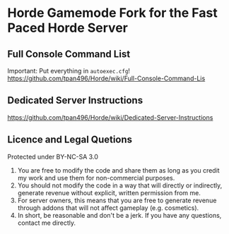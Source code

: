 # Horde Gamemode Fork for the Fast Paced Horde Server

## Full Console Command List
Important: Put everything in `autoexec.cfg`!<br/>
https://github.com/tpan496/Horde/wiki/Full-Console-Command-Lis

## Dedicated Server Instructions
https://github.com/tpan496/Horde/wiki/Dedicated-Server-Instructions

## Licence and Legal Quetions
Protected under BY-NC-SA 3.0
1. You are free to modify the code and share them as long as you credit my work and use them for non-commercial purposes.
2. You should not modify the code in a way that will directly or indirectly, generate revenue without explicit, written permission from me.
3. For server owners, this means that you are free to generate revenue through addons that will not affect gameplay (e.g. cosmetics).
4. In short, be reasonable and don't be a jerk. If you have any questions, contact me directly.

